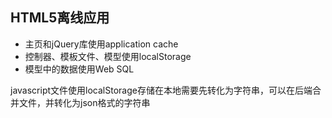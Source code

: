 ## HTML5离线应用

- 主页和jQuery库使用application cache
- 控制器、模板文件、模型使用localStorage
- 模型中的数据使用Web SQL

javascript文件使用localStorage存储在本地需要先转化为字符串，可以在后端合并文件，并转化为json格式的字符串